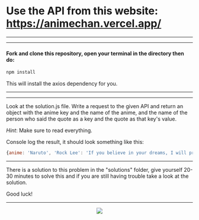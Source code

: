 # Use the API from this website: https://animechan.vercel.app/
________________________________________
________________________________________
#### Fork and clone this repository, open your terminal in the directory then do:

```javascript
npm install
```

This will install the axios dependency for you.
________________________________________
________________________________________

Look at the solution.js file. Write a request to the given API and return an object with the anime key and the name of the anime, and the name of the person who said the quote as a key and the quote as that key's value.

_Hint_: Make sure to read everything.


Console log the result, it should look something like this:

```javascript 
{anime: 'Naruto', 'Rock Lee': 'If you believe in your dreams, I will prove to you, that you can achieve your dreams just by working hard.'}
```
________________________________________
There is a solution to this problem in the "solutions" folder, give yourself 20-30 minutes to solve this and if you are still having trouble take a look at the solution.

Good luck!
________________________________________

<p align="center">
  <img src="https://placebear.com/202/203" />
</p>